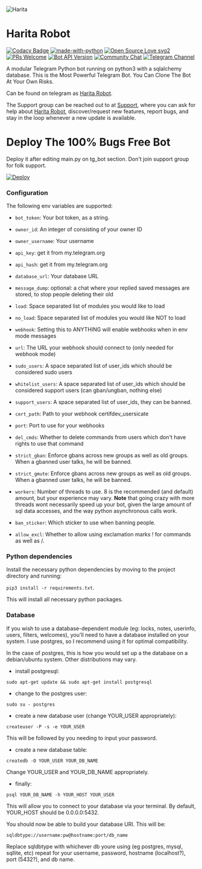 ![Harita](https://telegra.ph/file/bfc6d21b24e9af9c79a62.png)
# Harita Robot 
[![Codacy Badge](https://api.codacy.com/project/badge/Grade/43872978473d46a0a44de96c96e62e27)](https://app.codacy.com/manual/Avishekbhattacharjee/Anie-Robot?utm_source=github.com&utm_medium=referral&utm_content=Avishekbhattacharjee/Anie-Robot&utm_campaign=Badge_Grade_Dashboard) 
[![made-with-python](https://img.shields.io/badge/Made%20with-Python-1f425f.svg)](https://www.python.org/)
[![Open Source Love svg2](https://badges.frapsoft.com/os/v2/open-source.svg?v=103)](https://github.com/ellerbrock/open-source-badges/) [![PRs Welcome](https://img.shields.io/badge/PRs-welcome-brightgreen.svg?style=flat-square)](http://makeapullrequest.com) [![Bot API Version](https://img.shields.io/badge/Bot%20API-v4.8-f36caf.svg?style=flat-square)](https://core.telegram.org/bots/api) [![Community Chat](https://img.shields.io/badge/Community-Chat-blueChat?style=flat-square&logo=telegram)](https://t.me/Haritasupport)
[![Telegram Channel](https://img.shields.io/badge/Telegram-Channel-orange)](https://t.me/HaritaNews)

A modular Telegram Python bot running on python3 with a sqlalchemy database. This is the Most Powerful Telegram Bot. You Can Clone The Bot At Your Own Risks.

Can be found on telegram as [Harita Robot](https://t.me/HaritaRobot).

The Support group can be reached out to at [Support](https://t.me/HaritaSupport), where you can ask for help about [Harita Robot](https://t.me/HaritaRobot), discover/request new features, report bugs, and stay in the loop whenever a new update is available. 

# Deploy The 100% Bugs Free Bot

Deploy it after editing main.py on tg_bot section. Don't join support group for folk support.




[![Deploy](https://www.herokucdn.com/deploy/button.svg)](https://heroku.com/deploy?template=https://github.com/BotHub-1/Harita-Robot)

### Configuration

 
The following env variables are supported:

 - `bot_token`: Your bot token, as a string.
 - `owner_id`: An integer of consisting of your owner ID
 - `owner_username`: Your username
 - `api_key`: get it from my.telegram.org 
 - `api_hash`: get it from my.telegram.org
 - `database_url`: Your database URL
 - `message_dump`: optional: a chat where your replied saved messages are stored, to stop people deleting their old 
 - `load`: Space separated list of modules you would like to load
 - `no_load`: Space separated list of modules you would like NOT to load
 - `webhook`: Setting this to ANYTHING will enable webhooks when in env mode
 messages
 - `url`: The URL your webhook should connect to (only needed for webhook mode)

 - `sudo_users`: A space separated list of user_ids which should be considered sudo users
 - `whitelist_users`: A space separated list of user_ids which should be considered support users (can gban/ungban,
 nothing else)
 - `support_users`: A space separated list of user_ids, they can be banned.
 - `cert_path`: Path to your webhook certifdev_usersicate
 - `port`: Port to use for your webhooks
 - `del_cmds`: Whether to delete commands from users which don't have rights to use that command
 - `strict_gban`: Enforce gbans across new groups as well as old groups. When a gbanned user talks, he will be banned.
 - `strict_gmute`: Enforce gbans across new groups as well as old groups. When a gbanned user talks, he will be banned.
 - `workers`: Number of threads to use. 8 is the recommended (and default) amount, but your experience may vary.
 __Note__ that going crazy with more threads wont necessarily speed up your bot, given the large amount of sql data 
 accesses, and the way python asynchronous calls work.
 - `ban_sticker`: Which sticker to use when banning people.
 - `allow_excl`: Whether to allow using exclamation marks ! for commands as well as /.

### Python dependencies

Install the necessary python dependencies by moving to the project directory and running:

`pip3 install -r requirements.txt`.

This will install all necessary python packages.

### Database

If you wish to use a database-dependent module (eg: locks, notes, userinfo, users, filters, welcomes),
you'll need to have a database installed on your system. I use postgres, so I recommend using it for optimal compatibility.

In the case of postgres, this is how you would set up a the database on a debian/ubuntu system. Other distributions may vary.

- install postgresql:

`sudo apt-get update && sudo apt-get install postgresql`

- change to the postgres user:

`sudo su - postgres`

- create a new database user (change YOUR_USER appropriately):

`createuser -P -s -e YOUR_USER`

This will be followed by you needing to input your password.

- create a new database table:

`createdb -O YOUR_USER YOUR_DB_NAME`

Change YOUR_USER and YOUR_DB_NAME appropriately.

- finally:

`psql YOUR_DB_NAME -h YOUR_HOST YOUR_USER`

This will allow you to connect to your database via your terminal.
By default, YOUR_HOST should be 0.0.0.0:5432.

You should now be able to build your database URI. This will be:

`sqldbtype://username:pw@hostname:port/db_name`

Replace sqldbtype with whichever db youre using (eg postgres, mysql, sqllite, etc)
repeat for your username, password, hostname (localhost?), port (5432?), and db name.
